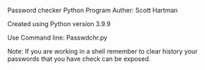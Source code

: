 Password checker Python Program
Auther: Scott Hartman


Created using Python version 3.9.9

Use Command line: 
	Passwdchr.py <password1 foo> <password2 foo>

Note:
If you are working in a shell remember to clear history your passwords that you have check can be exposed.
